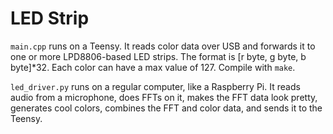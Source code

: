# LED Strip

`main.cpp` runs on a Teensy. It reads color data over USB and forwards it to one or more LPD8806-based LED strips. The format is [r byte, g byte, b byte]*32. Each color can have a max value of 127. Compile with `make`.

`led_driver.py` runs on a regular computer, like a Raspberry Pi. It reads audio from a microphone, does FFTs on it, makes the FFT data look pretty, generates cool colors, combines the FFT and color data, and sends it to the Teensy.
